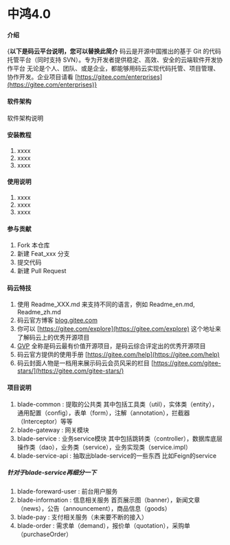 # 中鸿4.0

#### 介绍
{**以下是码云平台说明，您可以替换此简介**
码云是开源中国推出的基于 Git 的代码托管平台（同时支持 SVN）。专为开发者提供稳定、高效、安全的云端软件开发协作平台
无论是个人、团队、或是企业，都能够用码云实现代码托管、项目管理、协作开发。企业项目请看 [https://gitee.com/enterprises](https://gitee.com/enterprises)}

#### 软件架构
软件架构说明


#### 安装教程

1. xxxx
2. xxxx
3. xxxx

#### 使用说明

1. xxxx
2. xxxx
3. xxxx

#### 参与贡献

1. Fork 本仓库
2. 新建 Feat_xxx 分支
3. 提交代码
4. 新建 Pull Request


#### 码云特技

1. 使用 Readme\_XXX.md 来支持不同的语言，例如 Readme\_en.md, Readme\_zh.md
2. 码云官方博客 [blog.gitee.com](https://blog.gitee.com)
3. 你可以 [https://gitee.com/explore](https://gitee.com/explore) 这个地址来了解码云上的优秀开源项目
4. [GVP](https://gitee.com/gvp) 全称是码云最有价值开源项目，是码云综合评定出的优秀开源项目
5. 码云官方提供的使用手册 [https://gitee.com/help](https://gitee.com/help)
6. 码云封面人物是一档用来展示码云会员风采的栏目 [https://gitee.com/gitee-stars/](https://gitee.com/gitee-stars/)


#### 项目说明
1. blade-common : 提取的公共类 其中包括工具类（util），实体类（entity），通用配置（config），表单（form），注解（annotation），拦截器（Interceptor）等等
2. blade-gateway : 网关模块
3. blade-service : 业务service模块 其中包括跳转类（controller），数据库底层操作类（dao），业务类（service），业务实现类（service.impl）
4. blade-service-api : 抽取出blade-service的一些东西 比如Feign的service

##### 针对于blade-service再细分一下
1. blade-foreward-user : 前台用户服务
2. blade-information : 信息相关服务 首页展示图（banner），新闻文章（news），公告（announcement），商品信息（goods）
3. blade-pay : 支付相关服务（未来要不断的接入）
4. blade-order : 需求单（demand），报价单（quotation），采购单（purchaseOrder）